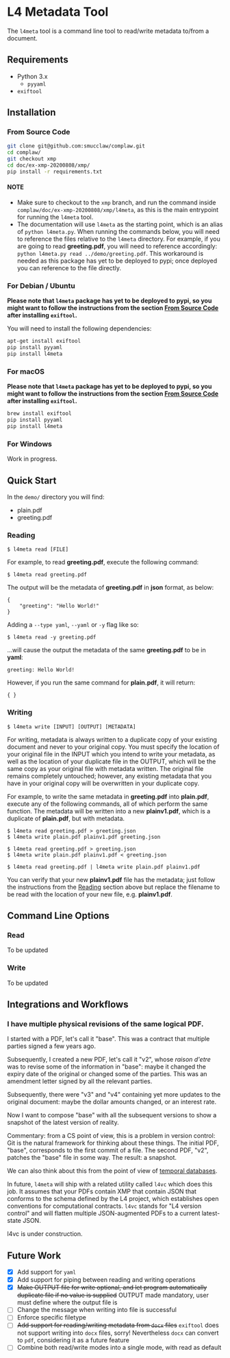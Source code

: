 # L4 Metadata Tool

The `l4meta` tool is a command line tool to read/write metadata to/from a document.

## Requirements

- Python 3.x
    - `pyyaml`
- `exiftool`

## Installation

### From Source Code

```sh
git clone git@github.com:smucclaw/complaw.git
cd complaw/
git checkout xmp
cd doc/ex-xmp-20200808/xmp/
pip install -r requirements.txt
```

#### NOTE
- Make sure to checkout to the `xmp` branch, and run the command inside `complaw/doc/ex-xmp-20200808/xmp/l4meta`, as this is the main entrypoint for running the `l4meta` tool.
- The documentation will use `l4meta` as the starting point, which is an alias of `python l4meta.py`. When running the commands below, you will need to reference the files relative to the `l4meta` directory. For example, if you are going to read **greeting.pdf**, you will need to reference accordingly: `python l4meta.py read ../demo/greeting.pdf`. This workaround is needed as this package has yet to be deployed to pypi; once deployed you can reference to the file directly.

### For Debian / Ubuntu

**Please note that `l4meta` package has yet to be deployed to pypi, so you might want to follow the instructions from the section [From Source Code](#from-source-code) after installing `exiftool`.**

You will need to install the following dependencies:

```sh
apt-get install exiftool
pip install pyyaml
pip install l4meta
```

### For macOS

**Please note that `l4meta` package has yet to be deployed to pypi, so you might want to follow the instructions from the section [From Source Code](#from-source-code) after installing `exiftool`.**

```sh
brew install exiftool
pip install pyyaml
pip install l4meta
``` 

### For Windows

Work in progress.

## Quick Start

In the `demo/` directory you will find:
- plain.pdf
- greeting.pdf

### Reading

```console
$ l4meta read [FILE]
```

For example, to read **greeting.pdf**, execute the following command:

```console
$ l4meta read greeting.pdf
```

The output will be the metadata of **greeting.pdf** in **json** format, as below:

```console
{
    "greeting": "Hello World!"
}
```

Adding a `--type yaml`, `--yaml` or `-y` flag like so:

```console
$ l4meta read -y greeting.pdf
```

...will cause the output the metadata of the same **greeting.pdf** to be in **yaml**:

```console
greeting: Hello World!

```

However, if you run the same command for **plain.pdf**, it will return:

```console
{ }
```

### Writing

```console
$ l4meta write [INPUT] [OUTPUT] [METADATA]
```

For writing, metadata is always written to a duplicate copy of your existing document and never to your original copy. You must specify the location of your original file in the INPUT which you intend to write your metadata, as well as the location of your duplicate file in the OUTPUT, which will be the same copy as your original file with metadata written. The original file remains completely untouched; however, any existing metadata that you have in your original copy will be overwritten in your duplicate copy.

For example, to write the same metadata in **greeting.pdf** into **plain.pdf**, execute any of the following commands, all of which perform the same function. The metadata will be written into a new **plainv1.pdf**, which is a duplicate of **plain.pdf**, but with metadata.

```console
$ l4meta read greeting.pdf > greeting.json
$ l4meta write plain.pdf plainv1.pdf greeting.json
```

```console
$ l4meta read greeting.pdf > greeting.json
$ l4meta write plain.pdf plainv1.pdf < greeting.json
```

```console
$ l4meta read greeting.pdf | l4meta write plain.pdf plainv1.pdf
```

You can verify that your new **plainv1.pdf** file has the metadata; just follow the instructions from the [Reading](#reading) section above but replace the filename to be read with the location of your new file, e.g. **plainv1.pdf**.

## Command Line Options

### Read

To be updated

### Write

To be updated

## Integrations and Workflows

### I have multiple physical revisions of the same logical PDF.

I started with a PDF, let's call it "base". This was a contract that multiple parties signed a few years ago.

Subsequently, I created a new PDF, let's call it "v2", whose _raison d'etre_ was to revise some of the information in "base": maybe it changed the expiry date of the original or changed some of the
parties. This was an amendment letter signed by all the relevant parties.

Subsequently, there were "v3" and "v4" containing yet more updates to the original document: maybe the dollar amounts changed, or an interest rate.

Now I want to compose "base" with all the subsequent versions to show a snapshot of the latest version of reality.

Commentary: from a CS point of view, this is a problem in version control: Git is the natural framework for thinking about these things. The initial PDF, "base", corresponds to the first commit of a file. The second PDF, "v2", patches the "base" file in some way. The result: a snapshot.

We can also think about this from the point of view of [temporal databases](https://en.wikipedia.org/wiki/Temporal_database).

In future, `l4meta` will ship with a related utility called `l4vc` which does this job. It assumes that your PDFs contain XMP that contain JSON that conforms to the schema defined by the L4 project, which establishes open conventions for computational contracts. `l4vc` stands for "L4 version control" and will flatten multiple JSON-augmented PDFs to a current latest-state JSON.

l4vc is under construction.

## Future Work

- [x] Add support for `yaml`
- [x] Add support for piping between reading and writing operations
- [x] ~~Make OUTPUT file for write optional, and let program automatically duplicate file if no value is supplied~~ OUTPUT made mandatory, user must define where the output file is
- [ ] Change the message when writing into file is successful
- [ ] Enforce specific filetype
- [ ] ~~Add support for reading/writing metadata from `docx` files~~ `exiftool` does not support writing into `docx` files, sorry! Nevertheless `docx` can convert to `pdf`, considering it as a future feature
- [ ] Combine both read/write modes into a single mode, with read as default 
